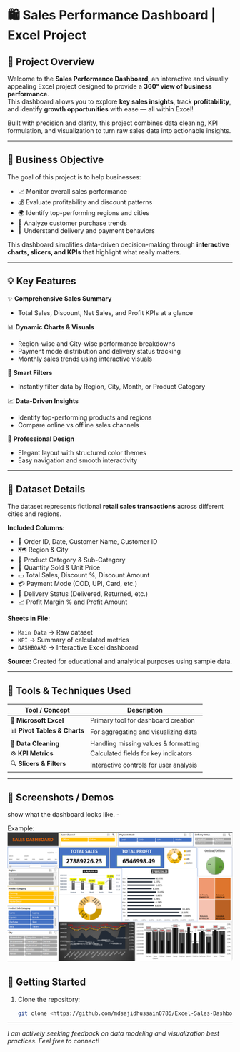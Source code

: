 # 🛍️ Sales Performance Dashboard | Excel Project

## 🎯 Project Overview
Welcome to the **Sales Performance Dashboard**, an interactive and visually appealing Excel project designed to provide a **360° view of business performance**.  
This dashboard allows you to explore **key sales insights**, track **profitability**, and identify **growth opportunities** with ease — all within Excel!

Built with precision and clarity, this project combines data cleaning, KPI formulation, and visualization to turn raw sales data into actionable insights.  

---

## 💼 Business Objective
The goal of this project is to help businesses:
- 📈 Monitor overall sales performance  
- 💰 Evaluate profitability and discount patterns  
- 🌍 Identify top-performing regions and cities  
- 🧾 Analyze customer purchase trends  
- 🚚 Understand delivery and payment behaviors  

This dashboard simplifies data-driven decision-making through **interactive charts, slicers, and KPIs** that highlight what really matters.

---

## 💡 Key Features
✨ **Comprehensive Sales Summary**
- Total Sales, Discount, Net Sales, and Profit KPIs at a glance  

📊 **Dynamic Charts & Visuals**
- Region-wise and City-wise performance breakdowns  
- Payment mode distribution and delivery status tracking  
- Monthly sales trends using interactive visuals  

📍 **Smart Filters**
- Instantly filter data by Region, City, Month, or Product Category  

📈 **Data-Driven Insights**
- Identify top-performing products and regions  
- Compare online vs offline sales channels  

💎 **Professional Design**
- Elegant layout with structured color themes  
- Easy navigation and smooth interactivity  

---

## 🧾 Dataset Details
The dataset represents fictional **retail sales transactions** across different cities and regions.  

**Included Columns:**
- 🧾 Order ID, Date, Customer Name, Customer ID  
- 🗺️ Region & City  
- 🛒 Product Category & Sub-Category  
- 🔢 Quantity Sold & Unit Price  
- 💵 Total Sales, Discount %, Discount Amount  
- 💳 Payment Mode (COD, UPI, Card, etc.)  
- 🚚 Delivery Status (Delivered, Returned, etc.)  
- 📈 Profit Margin % and Profit Amount  

**Sheets in File:**
- `Main Data` → Raw dataset  
- `KPI` → Summary of calculated metrics  
- `DASHBOARD` → Interactive Excel dashboard  

**Source:** Created for educational and analytical purposes using sample data.

---

## 🧠 Tools & Techniques Used
| Tool / Concept | Description |
|----------------|--------------|
| 🧮 **Microsoft Excel** | Primary tool for dashboard creation |
| 📊 **Pivot Tables & Charts** | For aggregating and visualizing data |
| 🧹 **Data Cleaning** | Handling missing values & formatting |
| ⚙️ **KPI Metrics** | Calculated fields for key indicators |
| 🔍 **Slicers & Filters** | Interactive controls for user analysis |

---

## 📸  Screenshots / Demos
 show what the dashboard looks like. - 

 Example: ![Dashboard Preview](https://github.com/mdsajidhussain0786/Excel-Sales-Dashboard/blob/main/snap.png)
 

## 🚀 Getting Started  
1. Clone the repository:  
   ```bash
   git clone <https://github.com/mdsajidhussain0786/Excel-Sales-Dashboard.git>

---
*I am actively seeking feedback on data modeling and visualization best practices. Feel free to connect!*
